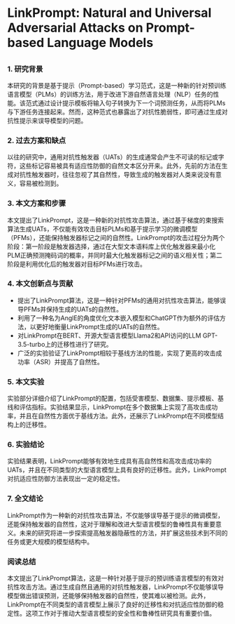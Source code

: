 # LinkPrompt: Natural and Universal Adversarial Attacks on Prompt-based Language Models

##

### 1. 研究背景

本研究的背景是基于提示（Prompt-based）学习范式，这是一种新的针对预训练语言模型（PLMs）的训练方法，用于改进下游自然语言处理（NLP）任务的性能。该范式通过设计提示模板将输入句子转换为下一个词预测任务，从而将PLMs与下游任务连接起来。然而，这种范式也暴露出了对抗性脆弱性，即可通过生成对抗性提示来误导模型的问题。

### 2. 过去方案和缺点

以往的研究中，通用对抗性触发器（UATs）的生成通常会产生不可读的标记或字符，这些标记容易被具有适应性防御的自然文本区分开来。此外，先前的方法在生成对抗性触发器时，往往忽视了其自然性，导致生成的触发器对人类来说没有意义，容易被检测到。

### 3. 本文方案和步骤

本文提出了LinkPrompt，这是一种新的对抗性攻击算法，通过基于梯度的束搜索算法生成UATs，不仅能有效攻击目标PLMs和基于提示学习的微调模型（PFMs），还能保持触发器标记之间的自然性。LinkPrompt的攻击过程分为两个阶段：第一阶段是触发器选择，通过在大型文本语料库上优化触发器来最小化PLM正确预测掩码词的概率，并同时最大化触发器标记之间的语义相关性；第二阶段是利用优化后的触发器对目标PFMs进行攻击。

### 4. 本文创新点与贡献

* 提出了LinkPrompt算法，这是一种针对PFMs的通用对抗性攻击算法，能够误导PFMs并保持生成的UATs的自然性。
* 利用了一种名为AnglE的角度优化文本嵌入模型和ChatGPT作为额外的评估方法，以更好地衡量LinkPrompt生成的UATs的自然性。
* 对LinkPrompt在BERT、开源大型语言模型Llama2和API访问的LLM GPT-3.5-turbo上的迁移性进行了研究。
* 广泛的实验验证了LinkPrompt相较于基线方法的性能，实现了更高的攻击成功率（ASR）并提高了自然性。

### 5. 本文实验

实验部分详细介绍了LinkPrompt的配置，包括受害模型、数据集、提示模板、基线和评估指标。实验结果显示，LinkPrompt在多个数据集上实现了高攻击成功率，并且在自然性方面优于基线方法。此外，还展示了LinkPrompt在不同模型结构上的迁移性。

### 6. 实验结论

实验结果表明，LinkPrompt能够有效地生成具有高自然性和高攻击成功率的UATs，并且在不同类型的大型语言模型上具有良好的迁移性。此外，LinkPrompt对抗适应性防御方法表现出一定的稳定性。

### 7. 全文结论

LinkPrompt作为一种新的对抗性攻击算法，不仅能够误导基于提示的微调模型，还能保持触发器的自然性，这对于理解和改进大型语言模型的鲁棒性具有重要意义。未来的研究将进一步探索提高触发器隐蔽性的方法，并扩展这些技术到不同的任务或更大规模的模型结构中。

### 阅读总结

本文提出了LinkPrompt算法，这是一种针对基于提示的预训练语言模型的有效对抗性攻击方法。通过生成自然且通用的对抗性触发器，LinkPrompt不仅能够误导模型做出错误预测，还能够保持触发器的自然性，使其难以被检测。此外，LinkPrompt在不同类型的语言模型上展示了良好的迁移性和对抗适应性防御的稳定性。这项工作对于推动大型语言模型的安全性和鲁棒性研究具有重要价值。
